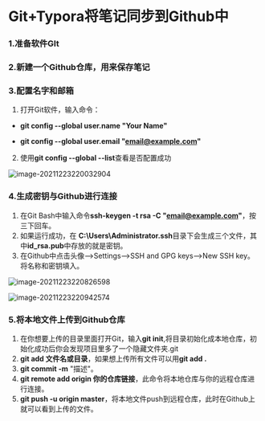 # Git+Typora将笔记同步到Github中

### 1.准备软件GIt

### 2.新建一个Github仓库，用来保存笔记

### 3.配置名字和邮箱

1. 打开Git软件，输入命令：

- **git config --global user.name "Your Name"**

- **git config --global user.email "email@example.com"**

2. 使用**git config --global --list**查看是否配置成功

![image-20211223220032904](C:\Users\19778\AppData\Roaming\Typora\typora-user-images\image-20211223220032904.png)

### 4.生成密钥与Github进行连接

1. 在Git Bash中输入命令**ssh-keygen -t rsa -C "email@example.com"**，按三下回车。
2. 如果运行成功，在 **C:\Users\Administrator\.ssh**目录下会生成三个文件，其中**id_rsa.pub**中存放的就是密钥。
3. 在Github中点击头像-->Settings-->SSH and GPG keys-->New SSH key。将名称和密钥填入。

![image-20211223220826598](C:\Users\19778\AppData\Roaming\Typora\typora-user-images\image-20211223220826598.png)

![image-20211223220942574](C:\Users\19778\AppData\Roaming\Typora\typora-user-images\image-20211223220942574.png)

### 5.将本地文件上传到Github仓库

1. 在你想要上传的目录里面打开Git，输入**git init**,将目录初始化成本地仓库，初始化成功后你会发现项目里多了一个隐藏文件夹.git
2. **git add 文件名或目录**，如果想上传所有文件可以用**git add .**
3. **git commit -m** "描述"。
4. **git remote add origin 你的仓库链接**，此命令将本地仓库与你的远程仓库进行连接。
5. **git push -u origin master**，将本地文件push到远程仓库，此时在Github上就可以看到上传的文件。
